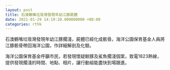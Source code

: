 ```yaml
---
layout: post
title: 石澳鶴嘴垃圾灣發現年幼江豚屍體
date: 2021-01-29 14:19:20.000000000 +08:00
categories: rthk
---
```


石澳鶴嘴垃圾灣發現年幼江豚擱淺，屍體已經化成骸骨。海洋公園保育基金人員將江豚骸骨帶回海洋公園，作詳細解剖及化驗。

海洋公園保育基金呼籲市民，若發現懷疑鯨豚及鯊魚擱淺個案，致電1823熱線，提供發現擱淺的時間、地點、相片，讓行動組能盡快到場跟進。
